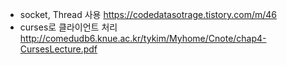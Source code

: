 + socket, Thread 사용 https://codedatasotrage.tistory.com/m/46
+ curses로 클라이언트 처리 http://comedudb6.knue.ac.kr/tykim/Myhome/Cnote/chap4-CursesLecture.pdf
